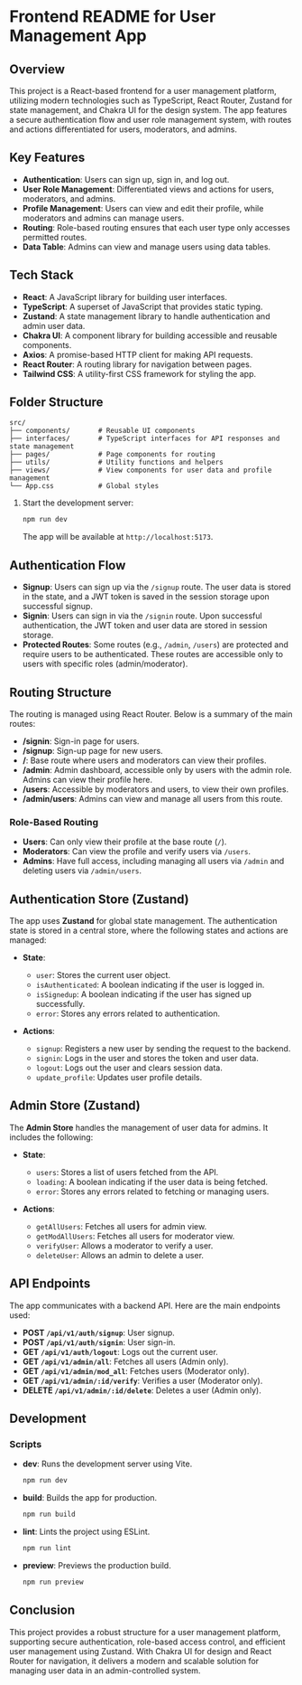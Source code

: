 # Frontend README for User Management App

## Overview

This project is a React-based frontend for a user management platform, utilizing modern technologies such as TypeScript, React Router, Zustand for state management, and Chakra UI for the design system. The app features a secure authentication flow and user role management system, with routes and actions differentiated for users, moderators, and admins.

## Key Features

- **Authentication**: Users can sign up, sign in, and log out.
- **User Role Management**: Differentiated views and actions for users, moderators, and admins.
- **Profile Management**: Users can view and edit their profile, while moderators and admins can manage users.
- **Routing**: Role-based routing ensures that each user type only accesses permitted routes.
- **Data Table**: Admins can view and manage users using data tables.

## Tech Stack

- **React**: A JavaScript library for building user interfaces.
- **TypeScript**: A superset of JavaScript that provides static typing.
- **Zustand**: A state management library to handle authentication and admin user data.
- **Chakra UI**: A component library for building accessible and reusable components.
- **Axios**: A promise-based HTTP client for making API requests.
- **React Router**: A routing library for navigation between pages.
- **Tailwind CSS**: A utility-first CSS framework for styling the app.

## Folder Structure

```
src/
├── components/       # Reusable UI components
├── interfaces/       # TypeScript interfaces for API responses and state management
├── pages/            # Page components for routing
├── utils/            # Utility functions and helpers
├── views/            # View components for user data and profile management
└── App.css           # Global styles
```

1. Start the development server:

   ```bash
   npm run dev
   ```

   The app will be available at `http://localhost:5173`.

## Authentication Flow

- **Signup**: Users can sign up via the `/signup` route. The user data is stored in the state, and a JWT token is saved in the session storage upon successful signup.
- **Signin**: Users can sign in via the `/signin` route. Upon successful authentication, the JWT token and user data are stored in session storage.
- **Protected Routes**: Some routes (e.g., `/admin`, `/users`) are protected and require users to be authenticated. These routes are accessible only to users with specific roles (admin/moderator).

## Routing Structure

The routing is managed using React Router. Below is a summary of the main routes:

- **/signin**: Sign-in page for users.
- **/signup**: Sign-up page for new users.
- **/**: Base route where users and moderators can view their profiles.
- **/admin**: Admin dashboard, accessible only by users with the admin role. Admins can view their profile here.
- **/users**: Accessible by moderators and users, to view their own profiles.
- **/admin/users**: Admins can view and manage all users from this route.

### Role-Based Routing

- **Users**: Can only view their profile at the base route (`/`).
- **Moderators**: Can view the profile and verify users via `/users`.
- **Admins**: Have full access, including managing all users via `/admin` and deleting users via `/admin/users`.

## Authentication Store (Zustand)

The app uses **Zustand** for global state management. The authentication state is stored in a central store, where the following states and actions are managed:

- **State**:

  - `user`: Stores the current user object.
  - `isAuthenticated`: A boolean indicating if the user is logged in.
  - `isSignedup`: A boolean indicating if the user has signed up successfully.
  - `error`: Stores any errors related to authentication.

- **Actions**:
  - `signup`: Registers a new user by sending the request to the backend.
  - `signin`: Logs in the user and stores the token and user data.
  - `logout`: Logs out the user and clears session data.
  - `update_profile`: Updates user profile details.

## Admin Store (Zustand)

The **Admin Store** handles the management of user data for admins. It includes the following:

- **State**:

  - `users`: Stores a list of users fetched from the API.
  - `loading`: A boolean indicating if the user data is being fetched.
  - `error`: Stores any errors related to fetching or managing users.

- **Actions**:
  - `getAllUsers`: Fetches all users for admin view.
  - `getModAllUsers`: Fetches all users for moderator view.
  - `verifyUser`: Allows a moderator to verify a user.
  - `deleteUser`: Allows an admin to delete a user.

## API Endpoints

The app communicates with a backend API. Here are the main endpoints used:

- **POST `/api/v1/auth/signup`**: User signup.
- **POST `/api/v1/auth/signin`**: User sign-in.
- **GET `/api/v1/auth/logout`**: Logs out the current user.
- **GET `/api/v1/admin/all`**: Fetches all users (Admin only).
- **GET `/api/v1/admin/mod_all`**: Fetches users (Moderator only).
- **GET `/api/v1/admin/:id/verify`**: Verifies a user (Moderator only).
- **DELETE `/api/v1/admin/:id/delete`**: Deletes a user (Admin only).

## Development

### Scripts

- **dev**: Runs the development server using Vite.

  ```bash
  npm run dev
  ```

- **build**: Builds the app for production.

  ```bash
  npm run build
  ```

- **lint**: Lints the project using ESLint.

  ```bash
  npm run lint
  ```

- **preview**: Previews the production build.

  ```bash
  npm run preview
  ```

## Conclusion

This project provides a robust structure for a user management platform, supporting secure authentication, role-based access control, and efficient user management using Zustand. With Chakra UI for design and React Router for navigation, it delivers a modern and scalable solution for managing user data in an admin-controlled system.
